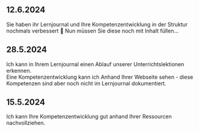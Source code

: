 ## 12.6.2024
Sie haben ihr Lernjournal und Ihre Kompetenzentwicklung in der Struktur nochmals verbessert 👏
Nun müssen Sie diese noch mit Inhalt füllen...

## 28.5.2024
Ich kann in Ihrem Lernjournal einen Ablauf unserer Unterrichtslektionen erkennen.  
Eine Kompetenzentwicklung kann ich Anhand Ihrer Webseite sehen - diese Kompetenzen sind aber noch nicht im Lernjournal dokumentiert.

## 15.5.2024

Ich kann Ihre Kompetenzentwicklung gut anhand Ihrer Ressourcen nachvollziehen.
